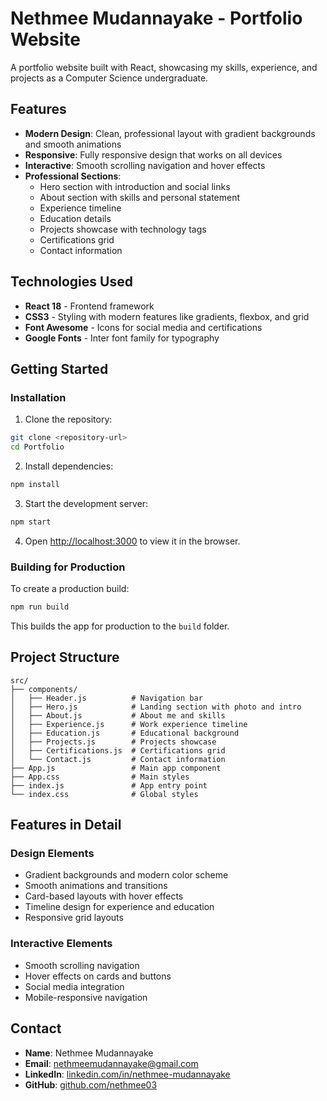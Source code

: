 # Nethmee Mudannayake - Portfolio Website

A portfolio website built with React, showcasing my skills, experience, and projects as a Computer Science undergraduate.

## Features

- **Modern Design**: Clean, professional layout with gradient backgrounds and smooth animations
- **Responsive**: Fully responsive design that works on all devices
- **Interactive**: Smooth scrolling navigation and hover effects
- **Professional Sections**:
  - Hero section with introduction and social links
  - About section with skills and personal statement
  - Experience timeline
  - Education details
  - Projects showcase with technology tags
  - Certifications grid
  - Contact information

## Technologies Used

- **React 18** - Frontend framework
- **CSS3** - Styling with modern features like gradients, flexbox, and grid
- **Font Awesome** - Icons for social media and certifications
- **Google Fonts** - Inter font family for typography

## Getting Started

### Installation

1. Clone the repository:
```bash
git clone <repository-url>
cd Portfolio
```

2. Install dependencies:
```bash
npm install
```

3. Start the development server:
```bash
npm start
```

4. Open [http://localhost:3000](http://localhost:3000) to view it in the browser.

### Building for Production

To create a production build:

```bash
npm run build
```

This builds the app for production to the `build` folder.

## Project Structure

```
src/
├── components/
│   ├── Header.js          # Navigation bar
│   ├── Hero.js            # Landing section with photo and intro
│   ├── About.js           # About me and skills
│   ├── Experience.js      # Work experience timeline
│   ├── Education.js       # Educational background
│   ├── Projects.js        # Projects showcase
│   ├── Certifications.js  # Certifications grid
│   └── Contact.js         # Contact information
├── App.js                 # Main app component
├── App.css                # Main styles
├── index.js               # App entry point
└── index.css              # Global styles
```

## Features in Detail

### Design Elements
- Gradient backgrounds and modern color scheme
- Smooth animations and transitions
- Card-based layouts with hover effects
- Timeline design for experience and education
- Responsive grid layouts

### Interactive Elements
- Smooth scrolling navigation
- Hover effects on cards and buttons
- Social media integration
- Mobile-responsive navigation

## Contact

- **Name**: Nethmee Mudannayake
- **Email**: nethmeemudannayake@gmail.com
- **LinkedIn**: [linkedin.com/in/nethmee-mudannayake](https://linkedin.com/in/nethmee-mudannayake)
- **GitHub**: [github.com/nethmee03](https://github.com/nethmee03)

